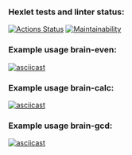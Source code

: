 ### Hexlet tests and linter status:
[![Actions Status](https://github.com/Ulanof-code/frontend-project-44/workflows/hexlet-check/badge.svg)](https://github.com/Ulanof-code/frontend-project-44/actions)
[![Maintainability](https://api.codeclimate.com/v1/badges/033526967b7affa388bd/maintainability)](https://codeclimate.com/github/Ulanof-code/frontend-project-44/maintainability)

### Example usage brain-even:
[![asciicast](https://asciinema.org/a/swnVgBkYZ865xthNxCBSVEIPb.svg)](https://asciinema.org/a/swnVgBkYZ865xthNxCBSVEIPb)

### Example usage brain-calc:
[![asciicast](https://asciinema.org/a/ohcJxHIATJizZdliD70DGEDWt.svg)](https://asciinema.org/a/ohcJxHIATJizZdliD70DGEDWt)

### Example usage brain-gcd:
[![asciicast](https://asciinema.org/a/kDbDcvcCQrjZH4bsrNuQxn7HM.svg)](https://asciinema.org/a/kDbDcvcCQrjZH4bsrNuQxn7HM)